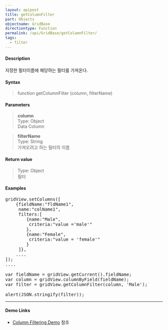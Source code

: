 ```yaml
---
layout: apipost
title: getColumnFilter
part: Objects
objectname: GridBase
directiontype: Function
permalink: /api/GridBase/getColumnFilter/
tags:
  - filter
---
```



#### Description

 지정한 필터이름에 해당하는 필터를 가져온다.  

#### Syntax

> function getColumnFilter (column, filterName)  

#### Parameters

> **column**  
> Type: Object  
> Data Column  

> **filterName**  
> Type: String  
> 가져오려고 하는 필터의 이름  


#### Return value

> Type: Object  
> 필터  


#### Examples 

<pre class="prettyprint">
gridView.setColumns([
	{fieldName:"fldName1", 
	 name:"colName1",
	 filters:[
	 	{name:"Male",
	 	 criteria:"value ='male'"
	 	},
	 	{name:"Female",
	 	 criteria:"value = 'female'"
	 	}
	 ]},
	....
]);
....

var fieldName = gridView.getCurrent().fieldName;
var column = gridView.columnByField(fieldName);
var filter = gridView.getColumnFilter(column, 'Male');

alert(JSON.stringify(filter));				
</pre>

---

#### Demo Links

* [Column Filtering Demo](http://demo.realgrid.com/Demo/ColumnFiltering) 참조